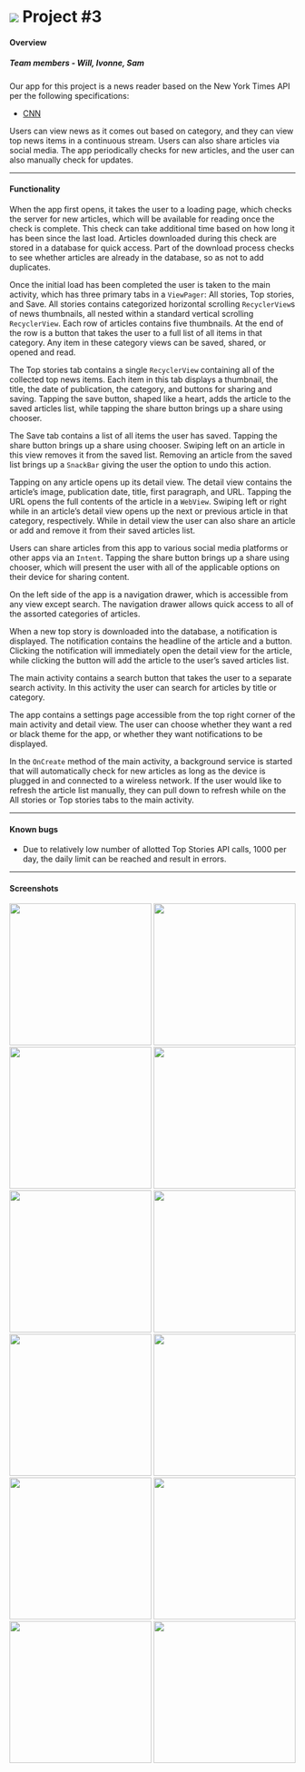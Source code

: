 # ![](https://ga-dash.s3.amazonaws.com/production/assets/logo-9f88ae6c9c3871690e33280fcf557f33.png) Project #3

#### Overview

##### Team members - Will, Ivonne, Sam

Our app for this project is a news reader based on the New York Times API per the following specifications:

* [CNN](CNN)

Users can view news as it comes out based on category, and they can view top news items in a continuous stream. Users can also share articles via social media. The app periodically checks for new articles, and the user can also manually check for updates.

---

#### Functionality

When the app first opens, it takes the user to a loading page, which checks the server for new articles, which will be available for reading once the check is complete. This check can take additional time based on how long it has been since the last load. Articles downloaded during this check are stored in a database for quick access. Part of the download process checks to see whether articles are already in the database, so as not to add duplicates.

Once the initial load has been completed the user is taken to the main activity, which has three primary tabs in a `ViewPager`: All stories, Top stories, and Save. All stories contains categorized horizontal scrolling `RecyclerView`s of news thumbnails, all nested within a standard vertical scrolling `RecyclerView`. Each row of articles contains five thumbnails. At the end of the row is a button that takes the user to a full list of all items in that category. Any item in these category views can be saved, shared, or opened and read.

The Top stories tab contains a single `RecyclerView` containing all of the collected top news items. Each item in this tab displays a thumbnail, the title, the date of publication, the category, and buttons for sharing and saving. Tapping the save button, shaped like a heart, adds the article to the saved articles list, while tapping the share button brings up a share using chooser.

The Save tab contains a list of all items the user has saved. Tapping the share button brings up a share using chooser. Swiping left on an article in this view removes it from the saved list. Removing an article from the saved list brings up a `SnackBar` giving the user the option to undo this action.

Tapping on any article opens up its detail view. The detail view contains the article’s image, publication date, title, first paragraph, and URL. Tapping the URL opens the full contents of the article in a `WebView`. Swiping left or right while in an article’s detail view opens up the next or previous article in that category, respectively. While in detail view the user can also share an article or add and remove it from their saved articles list.

Users can share articles from this app to various social media platforms or other apps via an `Intent`. Tapping the share button brings up a share using chooser, which will present the user with all of the applicable options on their device for sharing content.

On the left side of the app is a navigation drawer, which is accessible from any view except search. The navigation drawer allows quick access to all of the assorted categories of articles.

When a new top story is downloaded into the database, a notification is displayed. The notification contains the headline of the article and a button. Clicking the notification will immediately open the detail view for the article, while clicking the button will add the article to the user’s saved articles list.

The main activity contains a search button that takes the user to a separate search activity. In this activity the user can search for articles by title or category.

The app contains a settings page accessible from the top right corner of the main activity and detail view. The user can choose whether they want a red or black theme for the app, or whether they want notifications to be displayed.

In the `OnCreate` method of the main activity, a background service is started that will automatically check for new articles as long as the device is plugged in and connected to a wireless network. If the user would like to refresh the article list manually, they can pull down to refresh while on the All stories or Top stories tabs to the main activity.

---

#### Known bugs

- Due to relatively low number of allotted Top Stories API calls, 1000 per day, the daily limit can be reached and result in errors.

---

#### Screenshots

<p align="center">
	<img src="screenshots/loading_page.jpg" width="250"/>
	<img src="screenshots/all_stories.jpg" width="250"/>
	<img src="screenshots/top_stories.jpg" width="250"/>
	<img src="screenshots/saved_items.jpg" width="250"/>
	<img src="screenshots/detail_view.jpg" width="250"/>
	<img src="screenshots/web_view.jpg" width="250"/>
	<img src="screenshots/navigation_drawer.jpg" width="250"/>
	<img src="screenshots/share_using.jpg" width="250"/>
	<img src="screenshots/settings_page.jpg" width="250"/>
	<img src="screenshots/dark_theme.jpg" width="250"/>
	<img src="screenshots/category_view.jpg" width="250"/>
	<img src="screenshots/search.jpg" width="250"/>
</p>
